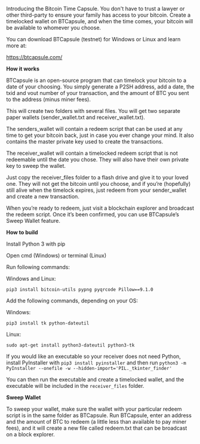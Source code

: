 Introducing the Bitcoin Time Capsule. You don't have to trust a lawyer or other third-party to ensure your family has access to your bitcoin. Create a timelocked wallet on BTCapsule, and when the time comes, your bitcoin will be available to whomever you choose.

You can download BTCapsule (testnet) for Windows or Linux and learn more at:

https://btcapsule.com/




<b>How it works</b>


BTCapsule is an open-source program that can timelock your bitcoin to a date of your choosing. You simply generate a P2SH address, add a date, the txid and vout number of your transaction, and the amount of BTC you sent to the address (minus miner fees).

This will create two folders with several files. You will get two separate paper wallets (sender_wallet.txt and receiver_wallet.txt).

The senders_wallet will contain a redeem script that can be used at any time to get your bitcoin back, just in case you ever change your mind. It also contains the master private key used to create the transactions.

The receiver_wallet will contain a timelocked redeem script that is not redeemable until the date you chose. They will also have their own private key to sweep the wallet.

Just copy the receiver_files folder to a flash drive and give it to your loved one. They will not get the bitcoin until you choose, and if you’re (hopefully) still alive when the timelock expires, just redeem from your sender_wallet and create a new transaction.

When you’re ready to redeem, just visit a blockchain explorer and broadcast the redeem script. Once it’s been confirmed, you can use BTCapsule’s Sweep Wallet feature.

<b>How to build</b>

Install Python 3 with pip

Open cmd (Windows) or terminal (Linux)

Run following commands:

Windows and Linux:

```pip3 install bitcoin-utils pypng pyqrcode Pillow==9.1.0```

Add the following commands, depending on your OS:

Windows:

```pip3 install tk python-dateutil```

Linux:

```sudo apt-get install python3-dateutil python3-tk```

If you would like an executable so your receiver does not need Python, install PyInstaller with ```pip3 install pyinstaller``` and then run ```python3 -m PyInstaller --onefile -w --hidden-import='PIL._tkinter_finder'```

You can then run the executable and create a timelocked wallet, and the executable will be included in the ```receiver_files``` folder.



<b>Sweep Wallet</b>

To sweep your wallet, make sure the wallet with your particular redeem script is in the same folder as BTCapsule. Run BTCapsule, enter an address and the amount of BTC to redeem (a little less than available to pay miner fees), and it will create a new file called redeem.txt that can be broadcast on a block explorer.

